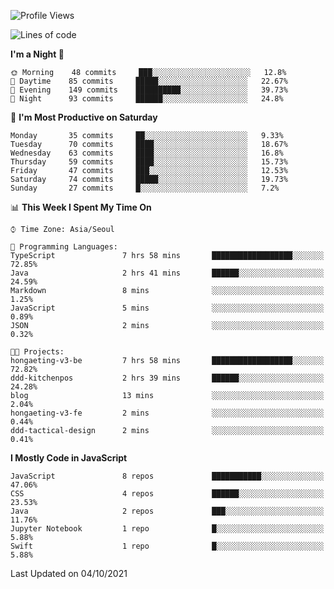 <!--START_SECTION:waka-->
![Profile Views](http://img.shields.io/badge/Profile%20Views-7-blue)

![Lines of code](https://img.shields.io/badge/From%20Hello%20World%20I%27ve%20Written-92525%20lines%20of%20code-blue)

**I'm a Night 🦉** 

```text
🌞 Morning    48 commits     ███░░░░░░░░░░░░░░░░░░░░░░   12.8% 
🌆 Daytime    85 commits     █████░░░░░░░░░░░░░░░░░░░░   22.67% 
🌃 Evening    149 commits    ██████████░░░░░░░░░░░░░░░   39.73% 
🌙 Night      93 commits     ██████░░░░░░░░░░░░░░░░░░░   24.8%

```
📅 **I'm Most Productive on Saturday** 

```text
Monday       35 commits     ██░░░░░░░░░░░░░░░░░░░░░░░   9.33% 
Tuesday      70 commits     ████░░░░░░░░░░░░░░░░░░░░░   18.67% 
Wednesday    63 commits     ████░░░░░░░░░░░░░░░░░░░░░   16.8% 
Thursday     59 commits     ████░░░░░░░░░░░░░░░░░░░░░   15.73% 
Friday       47 commits     ███░░░░░░░░░░░░░░░░░░░░░░   12.53% 
Saturday     74 commits     █████░░░░░░░░░░░░░░░░░░░░   19.73% 
Sunday       27 commits     █░░░░░░░░░░░░░░░░░░░░░░░░   7.2%

```


📊 **This Week I Spent My Time On** 

```text
⌚︎ Time Zone: Asia/Seoul

💬 Programming Languages: 
TypeScript               7 hrs 58 mins       ██████████████████░░░░░░░   72.85% 
Java                     2 hrs 41 mins       ██████░░░░░░░░░░░░░░░░░░░   24.59% 
Markdown                 8 mins              ░░░░░░░░░░░░░░░░░░░░░░░░░   1.25% 
JavaScript               5 mins              ░░░░░░░░░░░░░░░░░░░░░░░░░   0.89% 
JSON                     2 mins              ░░░░░░░░░░░░░░░░░░░░░░░░░   0.32%

🐱‍💻 Projects: 
hongaeting-v3-be         7 hrs 58 mins       ██████████████████░░░░░░░   72.82% 
ddd-kitchenpos           2 hrs 39 mins       ██████░░░░░░░░░░░░░░░░░░░   24.28% 
blog                     13 mins             ░░░░░░░░░░░░░░░░░░░░░░░░░   2.04% 
hongaeting-v3-fe         2 mins              ░░░░░░░░░░░░░░░░░░░░░░░░░   0.44% 
ddd-tactical-design      2 mins              ░░░░░░░░░░░░░░░░░░░░░░░░░   0.41%

```

**I Mostly Code in JavaScript** 

```text
JavaScript               8 repos             ███████████░░░░░░░░░░░░░░   47.06% 
CSS                      4 repos             ██████░░░░░░░░░░░░░░░░░░░   23.53% 
Java                     2 repos             ███░░░░░░░░░░░░░░░░░░░░░░   11.76% 
Jupyter Notebook         1 repo              █░░░░░░░░░░░░░░░░░░░░░░░░   5.88% 
Swift                    1 repo              █░░░░░░░░░░░░░░░░░░░░░░░░   5.88%

```



 Last Updated on 04/10/2021
<!--END_SECTION:waka-->
